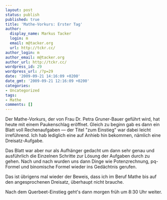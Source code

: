 ```yaml
---
layout: post
status: publish
published: true
title: 'Mathe-Vorkurs: Erster Tag'
author:
  display_name: Markus Tacker
  login: m
  email: m@tacker.org
  url: http://tckr.cc/
author_login: m
author_email: m@tacker.org
author_url: http://tckr.cc/
wordpress_id: 29
wordpress_url: /?p=29
date: '2009-09-21 14:16:09 +0200'
date_gmt: '2009-09-21 12:16:09 +0200'
categories:
- Uncategorized
tags:
- Mathe
comments: []
---
```

<p>Der Mathe-Vorkurs, der von Frau Dr. Petra Gruner-Bauer geführt wird, hat heute mit einem Paukenschlag eröffnet. Gleich zu beginn gab es dann ein Blatt voll Rechenaufgaben &mdash; der Titel "zum Einstieg" war dabei leicht irreführend. Ich hab lediglich eine auf Anhieb hin bekommen, nämlich eine Dreisatz-Aufgabe. </p>
<p>Das Blatt war aber nur als Aufhänger gedacht um dann sehr genau und ausführlich die Einzelnen Schritte zur Lösung der Aufgaben durch zu gehen. Nach und nach wurden uns dann Dinge wie Potenzrechnung, pq-Formel und binomische Formel wieder ins Gedächtnis gerufen.</p>
<p>Das ist übrigens mal wieder der Beweis, dass ich im Beruf Mathe bis auf den angesprochenen Dreisatz, überhaupt nicht brauche. </p>
<p>Nach dem Querbeet-Einstieg geht's dann morgen früh um 8:30 Uhr weiter.</p>
